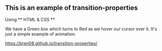 <h2>This is an example of transition-properties</h2>

Using ** HTML & CSS **

We have a Green box which turns to Red as we hover our cursor over it. 
It's just a simple example of animation.

https://bren08.github.io/transition-properties/
